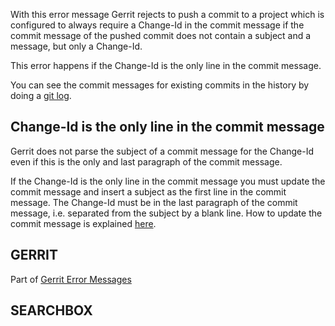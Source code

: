 With this error message Gerrit rejects to push a commit to a project
which is configured to always require a Change-Id in the commit message
if the commit message of the pushed commit does not contain a subject
and a message, but only a Change-Id.

This error happens if the Change-Id is the only line in the commit
message.

You can see the commit messages for existing commits in the history by
doing a [git
log](http://www.kernel.org/pub/software/scm/git/docs/git-log.html).

## Change-Id is the only line in the commit message

Gerrit does not parse the subject of a commit message for the Change-Id
even if this is the only and last paragraph of the commit message.

If the Change-Id is the only line in the commit message you must update
the commit message and insert a subject as the first line in the commit
message. The Change-Id must be in the last paragraph of the commit
message, i.e. separated from the subject by a blank line. How to update
the commit message is explained
[here](error-push-fails-due-to-commit-message.html).

## GERRIT

Part of [Gerrit Error Messages](error-messages.html)

## SEARCHBOX

